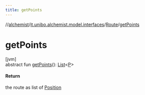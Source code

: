 ```yaml
---
title: getPoints
---
```

//[alchemist](../../../index.html)/[it.unibo.alchemist.model.interfaces](../index.html)/[Route](index.html)/[getPoints](get-points.html)



# getPoints



[jvm]\
abstract fun [getPoints](get-points.html)(): [List](https://docs.oracle.com/javase/8/docs/api/java/util/List.html)<[P](index.html)>



#### Return



the route as list of [Position](../-position/index.html)




